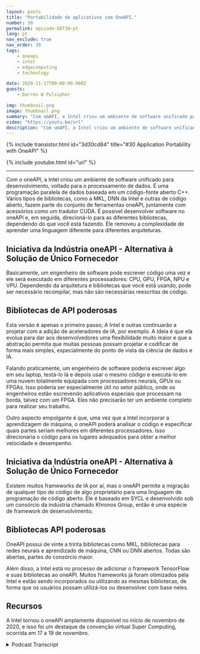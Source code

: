 ```yaml
---
layout: posts
title: "Portabilidade de aplicativos com OneAPI."
number: 30
permalink: episode-EDT30-pt
lang: pt
nav_exclude: true
nav_order: 30
tags:
    - oneapi
    - intel
    - edgecomputing
    - technology

date: 2020-11-17T00:00:00.000Z
guests:
    - Darren W Pulsipher

img: thumbnail.png
image: thumbnail.png
summary: "Com umAPI, a Intel criou um ambiente de software unificado para desenvolvimento, voltado para o processamento de dados. Gretchen Stewart, Cientista Chefe de Dados, Setor Público, Intel, discute essa tecnologia com Darren Pulsipher, Arquiteto de Soluções Chefe, Intel, que elimina a necessidade de usar uma linguagem diferente para arquiteturas diferentes."
video: "https://youtu.be/url"
description: "Com umAPI, a Intel criou um ambiente de software unificado para desenvolvimento, voltado para o processamento de dados. Gretchen Stewart, Cientista Chefe de Dados, Setor Público, Intel, discute essa tecnologia com Darren Pulsipher, Arquiteto de Soluções Chefe, Intel, que elimina a necessidade de usar uma linguagem diferente para arquiteturas diferentes."
---
```


<div>
{% include transistor.html id="3d30cd84" title="#30 Application Portability with OneAPI" %}

{% include youtube.html id="url" %}
</div>

---

Com o oneAPI, a Intel criou um ambiente de software unificado para desenvolvimento, voltado para o processamento de dados. É uma programação paralela de dados baseada em um código-fonte aberto C++. Vários tipos de bibliotecas, como a MKL, DNN da Intel e outras de código aberto, fazem parte do conjunto de ferramentas oneAPI, juntamente com acessórios como um tradutor CUDA. É possível desenvolver software no oneAPI e, em seguida, direcioná-lo para as diferentes bibliotecas, dependendo do que você está fazendo. Ele removeu a complexidade de aprender uma linguagem diferente para diferentes arquiteturas.

## Iniciativa da Indústria oneAPI - Alternativa à Solução de Único Fornecedor

Basicamente, um engenheiro de software pode escrever código uma vez e ele será executado em diferentes processadores: CPU, GPU, FPGA, NPU e VPU. Dependendo da arquitetura e bibliotecas que você está usando, pode ser necessário recompilar, mas não são necessárias reescritas de código.

## Bibliotecas de API poderosas

Esta versão é apenas o primeiro passo; A Intel e outras continuarão a projetar com a adição de aceleradores de IA, por exemplo. A ideia é que ela evolua para dar aos desenvolvedores uma flexibilidade muito maior e que a abstração permita que muitas pessoas possam projetar e codificar de forma mais simples, especialmente do ponto de vista da ciência de dados e IA.

Falando praticamente, um engenheiro de software poderia escrever algo em seu laptop, testá-lo lá e depois usar o mesmo código e executá-lo em uma nuvem totalmente equipada com processadores neurais, GPUs ou FPGAs. Isso poderia ser especialmente útil no setor público, onde os engenheiros estão escrevendo aplicativos especiais que processam na borda, talvez com um FPGA. Eles não precisarão ter um ambiente completo para realizar seu trabalho.

Outro aspecto empolgante é que, uma vez que a Intel incorporar a aprendizagem de máquina, o oneAPI poderá analisar o código e especificar quais partes seriam melhores em diferentes processadores. Isso direcionaria o código para os lugares adequados para obter a melhor velocidade e desempenho.

## Iniciativa da Indústria oneAPI - Alternativa à Solução de Único Fornecedor

Existem muitos frameworks de IA por aí, mas o oneAPI permite a migração de qualquer tipo de código de algo proprietário para uma linguagem de programação de código aberto. Ele é baseado em SYCL e desenvolvido sob um consórcio da indústria chamado Khronos Group, então é uma espécie de framework de desenvolvimento.

## Bibliotecas API poderosas

OneAPI possui de vinte a trinta bibliotecas como MKL, bibliotecas para redes neurais e aprendizado de máquina, CNN ou DNN abertos. Todas são abertas, partes do consórcio maior.

Além disso, a Intel está no processo de adicionar o framework TensorFlow e suas bibliotecas ao oneAPI. Muitos frameworks já foram otimizados pela Intel e estão sendo incorporados ou utilizando as mesmas bibliotecas, de forma que os usuários possam utilizá-los ou desenvolver com base neles.

## Recursos

A Intel tornou o oneAPI amplamente disponível no início de novembro de 2020, e isso foi um destaque da convenção virtual Super Computing, ocorrida em 17 a 19 de novembro.



<details>
<summary> Podcast Transcript </summary>

<p></p>

</details>
